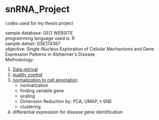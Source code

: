 # snRNA_Project
codes used for my thesis project

sample database: GEO WEBSITE<br>
programming language used is: R<br>
sample datset: GSE174367 <br>
objective: Single-Nucleus Exploration of Cellular Mechanisms and Gene Expression Patterns in Alzheimer's Disease<br>
Methodology: <ol>
<li><a href="code_to_load.R">Data retrival</li>
<li><a href="QC.R" >quality control </li>
<li><a href="Norm_anno.R">normalization to cell annotation</a>
    <ul>
        <li>normalization</li>
        <li>finding variable gene</li>
        <li>scaling</li>
        <li>Dimension Reduction by: PCA, UMAP, t-SNE</li>
        <li>clustering</li>
    </ul>
</li>
<li>differential expression for disease gene identification</li>
</ol>       
